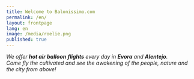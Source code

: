 ```yaml
---
title: Welcome to Balonissimo.com
permalink: /en/
layout: frontpage
lang: en
image: /media/roelie.png
published: true
---
```

*We offer **hot air** **balloon** **flights** every day in **Evora** and **Alentejo**.  
Come fly the cultivated and see the awakening of the people, nature and the city from above!*


